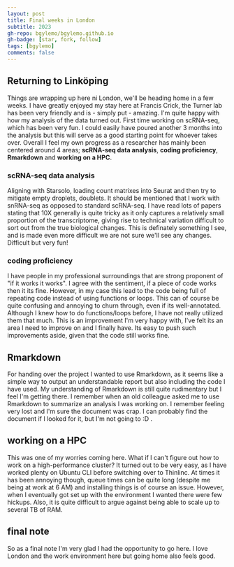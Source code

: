 ```yaml
---
layout: post
title: Final weeks in London
subtitle: 2023
gh-repo: bgylemo/bgylemo.github.io
gh-badge: [star, fork, follow]
tags: [bgylemo]
comments: false
---
```


## Returning to Linköping
Things are wrapping up here ni London, we'll be heading home in a few weeks. I have greatly enjoyed my stay here at Francis Crick, the Turner lab has been very friendly and is - simply put - amazing.
I'm quite happy with how my analysis of the data turned out. First time working on scRNA-seq, which has been very fun. I could easily have poured another 3 months into the analysis but this will serve as a good starting point for whoever takes over.
Overall I feel my own progress as a researcher has mainly been centered around 4 areas; **scRNA-seq data analysis**, **coding proficiency**, **Rmarkdown** and **working on a HPC**.

### **scRNA-seq data analysis**
Aligning with Starsolo, loading count matrixes into Seurat and then try to mitigate empty droplets, doublets. It should be mentioned that I work with snRNA-seq as opposed to standard scRNA-seq. I have read lots of papers stating that 10X generally is quite tricky as it only captures a relatively small proportion of the transcriptome, giving rise to technical variation difficult to sort out from the true biological changes. This is definately something I see, and is made even more difficult we are not sure we'll see any changes. Difficult but very fun!

### **coding proficiency**
I have people in my professional surroundings that are strong proponent of "if it works it works". I agree with the sentiment, if a piece of code works then it its fine. However, in my case this lead to the code being full of repeating code instead of using functions or loops. This can of course be quite confusing and annoying to churn through, even if its well-annotated. Although I knew how to do functions/loops before, I have not really utilized them that much. This is an improvement I'm very happy with, I've felt its an area I need to improve on and I finally have. Its easy to push such improvements aside, given that the code still works fine.

## **Rmarkdown**
For handing over the project I wanted to use Rmarkdown, as it seems like a simple way to output an understandable report but also including the code I have used. My understanding of Rmarkdown is still quite rudimentary but I feel I'm getting there. I remember when an old colleague asked me to use Rmarkdown to summarize an analysis I was working on. I remember feeling very lost and I'm sure the document was crap. I can probably find the document if I looked for it, but I'm not going to :D .

## **working on a HPC**
This was one of my worries coming here. What if I can't figure out how to work on a high-performance cluster? It turned out to be very easy, as I have worked plenty on Ubuntu CLI before switching over to Thinlinc. At times it has been annoying though, queue times can be quite long (despite me being at work at 6 AM) and installing things is of course an issue. However, when I eventually got set up with the environment I wanted there were few hickups. Also, it is quite difficult to argue against being able to scale up to several TB of RAM.

## final note
So as a final note I'm very glad I had the opportunity to go here. I love London and the work environment here but going home also feels good.
